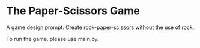 # The Paper-Scissors Game
A game design prompt: Create rock-paper-scissors without the use of rock.

To run the game, please use main.py.
